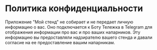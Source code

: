 # Политика конфиденциальности

Приложение "Мой стенд" не собирает и не передает личную информацию о вас.
Оно подключается к Боту Тележка в Telegram для отображения информации про вас и про ваших напарников. 
Эту информацию вы предоставляли надзирателю вашего стенда и давали согласие на ее предоставление вашим напарникам.
